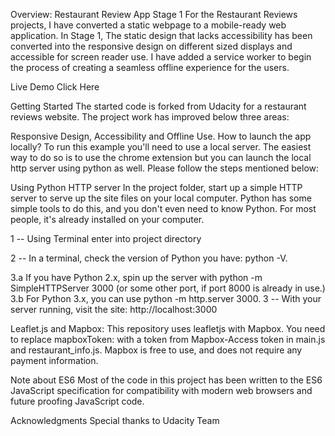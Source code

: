 Overview: Restaurant Review App Stage 1
For the Restaurant Reviews projects, I have converted a static webpage to a mobile-ready web application. In Stage 1, The static design that lacks accessibility has been converted into the responsive design on different sized displays and accessible for screen reader use. I have added a service worker to begin the process of creating a seamless offline experience for the users.

Live Demo Click Here

Getting Started
The started code is forked from Udacity for a restaurant reviews website. The project work has improved below three areas:

Responsive Design,
Accessibility and
Offline Use.
How to launch the app locally?
To run this example you'll need to use a local server. The easiest way to do so is to use the chrome extension but you can launch the local http server using python as well. Please follow the steps mentioned below:

Using Python HTTP server In the project folder, start up a simple HTTP server to serve up the site files on your local computer. Python has some simple tools to do this, and you don't even need to know Python. For most people, it's already installed on your computer.

1 -- Using Terminal enter into project directory

2 -- In a terminal, check the version of Python you have: python -V.

3.a If you have Python 2.x, spin up the server with python -m SimpleHTTPServer 3000 (or some other port, if port 8000 is already in use.)
3.b For Python 3.x, you can use python -m http.server 3000.
3 -- With your server running, visit the site: http://localhost:3000

Leaflet.js and Mapbox:
This repository uses leafletjs with Mapbox. You need to replace mapboxToken: with a token from Mapbox-Access token in main.js and restaurant_info.js. Mapbox is free to use, and does not require any payment information.

Note about ES6
Most of the code in this project has been written to the ES6 JavaScript specification for compatibility with modern web browsers and future proofing JavaScript code.

Acknowledgments
Special thanks to Udacity Team
